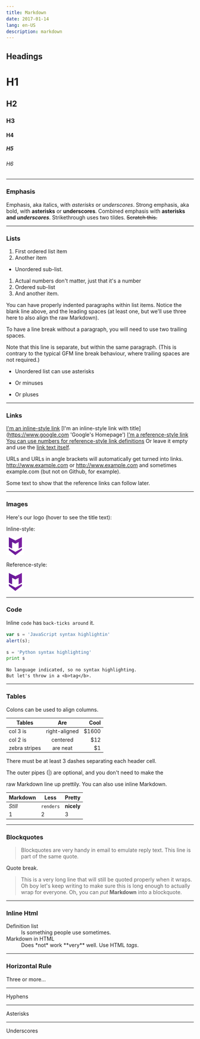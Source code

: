 ```yaml
---
title: Markdown
date: 2017-01-14
lang: en-US
description: markdown
---
```


## Headings

# H1

## H2

### H3

#### H4

##### H5

###### H6

---

### Emphasis

Emphasis, aka italics, with *asterisks* or _underscores_.
Strong emphasis, aka bold, with **asterisks** or __underscores__.
Combined emphasis with **asterisks and _underscores_**.
Strikethrough uses two tildes. ~~Scratch this.~~

---

### Lists

1. First ordered list item
2. Another item
  * Unordered sub-list.
1. Actual numbers don't matter, just that it's a number
  1. Ordered sub-list
4. And another item.

  You can have properly indented paragraphs within list items. Notice the blank line above, and the leading spaces (at least one, but we'll use three here to also align the raw Markdown).

To have a line break without a paragraph, you will need to use two trailing spaces.

Note that this line is separate, but within the same paragraph. (This is contrary to the typical GFM line break behaviour, where trailing spaces are not required.)

* Unordered list can use asterisks
- Or minuses
+ Or pluses

---

### Links

[I'm an inline-style link](https://www.google.com)
[I'm an inline-style link with title](https://www.google.com 'Google's Homepage')
[I'm a reference-style link][Arbitrary case-insensitive reference text]
[You can use numbers for reference-style link definitions][1]
Or leave it empty and use the [link text itself].

URLs and URLs in angle brackets will automatically get turned into links.
http://www.example.com or <http://www.example.com> and sometimes example.com (but not on Github, for example).

Some text to show that the reference links can follow later.

[arbitrary case-insensitive reference text]: https://www.mozilla.org

[1]: http://slashdot.org

[link text itself]: http://www.reddit.com

---

### Images

Here's our logo (hover to see the title text):

Inline-style:

![alt text](https://github.com/adam-p/markdown-here/raw/master/src/common/images/icon48.png 'Logo Title Text 1')

Reference-style:

![alt text][logo]

[logo]: https://github.com/adam-p/markdown-here/raw/master/src/common/images/icon48.png 'Logo Title Text 2'

---

### Code

Inline `code` has `back-ticks around` it.

```javascript
var s = 'JavaScript syntax highlightin'
alert(s);
```

```python
s = 'Python syntax highlighting'
print s
```

```
No language indicated, so no syntax highlighting.
But let's throw in a <b>tag</b>.
```

---

### Tables

Colons can be used to align columns.

| Tables        | Are           | Cool  |
| ------------- |:-------------:| -----:|
| col 3 is      | right-aligned | $1600 |
| col 2 is      | centered      |   $12 |
| zebra stripes | are neat      |    $1 |

There must be at least 3 dashes separating each header cell.

The outer pipes (|) are optional, and you don't need to make the

raw Markdown line up prettily. You can also use inline Markdown.

Markdown | Less | Pretty
--- | --- | ---
*Still* | `renders` | **nicely**
1 | 2 | 3

---

### Blockquotes

> Blockquotes are very handy in email to emulate reply text.
> This line is part of the same quote.

Quote break.

> This is a very long line that will still be quoted properly when it wraps. Oh boy let's keep writing to make sure this is long enough to actually wrap for everyone. Oh, you can *put* **Markdown** into a blockquote.

---

### Inline Html

<dl>
<dt>Definition list</dt>
<dd>Is something people use sometimes.</dd>
<dt>Markdown in HTML</dt>
<dd>Does *not* work **very** well. Use HTML <em>tags</em>.</dd>
</dl>

---

### Horizontal Rule

Three or more...

---

Hyphens

***

Asterisks

___

Underscores
